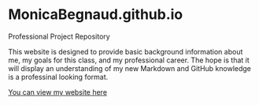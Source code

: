 # MonicaBegnaud.github.io
Professional Project Repository 

This website is designed to provide basic background information about me, my goals for this class, and my professional career. The hope is that it will display an understanding of my new Markdown and GitHub knowledge is a professinal looking format. 

[You can view my website here](https://monicabegnaud.github.io/)


